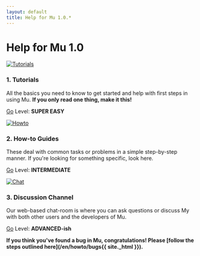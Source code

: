 ```yaml
---
layout: default
title: Help for Mu 1.0.*
---
```


# Help for Mu 1.0

<div class="row">
  <div class="col-sm-4 col-md-4">
    <div class="thumbnail">
      <a href="/en/tutorials/1.0{{ site._slash_index }}">
      <img src="/img/en/tutorials/start.gif" alt="Tutorials"
        class="img-responsive center-block img-rounded movie-light">
      </a>
      <div class="caption">
        <h3>1. Tutorials</h3>
        <p>All the basics you need to know to get started and help with first
        steps in using Mu. <strong>If you only read one thing, make it
        this!</strong></p>
        <p><a href="/en/tutorials/1.0{{ site._slash_index }}" class="btn btn-primary"
           role="button">Go</a> Level: <strong>SUPER EASY</strong></p>
      </div>
    </div>
  </div>
  <div class="col-sm-4 col-md-4">
    <div class="thumbnail">
      <a href="/en/howto/1.0{{ site._slash_index }}">
      <img src="/img/en/help/howto.png" alt="Howto"
        class="img-responsive center-block img-rounded movie-light">
      </a>
      <div class="caption">
        <h3>2. How-to Guides</h3>
        <p>These deal with common tasks or problems in a simple
        step-by-step manner. If you're looking for something specific,
        look here.</p>
        <p><a href="/en/howto/1.0{{ site._slash_index }}" class="btn btn-primary"
           role="button">Go</a> Level: <strong>INTERMEDIATE</strong></p>
      </div>
    </div>
  </div>
  <div class="col-sm-4 col-md-4">
    <div class="thumbnail">
      <a href="/en/discuss{{ site._html }}">
      <img src="/img/en/help/chat.png" alt="Chat"
        class="img-responsive center-block img-rounded movie-light">
      </a>
      <div class="caption">
        <h3>3. Discussion Channel</h3>
        <p>Our web-based chat-room is where you can ask questions or discuss
        My with both other users and the developers of Mu.</p>
        <p><a href="/en/discuss{{ site._html }}" class="btn btn-primary"
           role="button">Go</a> Level: <strong>ADVANCED-ish</strong></p>
      </div>
    </div>
  </div>
</div>

**If you think you've found a bug in Mu, congratulations! Please [follow the steps outlined here](/en/howto/bugs{{ site._html }}).**
